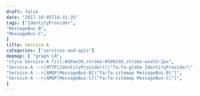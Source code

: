 ```yaml
---
draft: false
date: "2017-10-05T14:31:35"
tags: ["IdentityProvider",
"MessageBus-B",
"MessageBus-C",
]
title: Service-A
categories: ["services-and-apis"]
depmap: [ "graph LR",
"style Service-A fill:#d9ae30,stroke:#509148,stroke-width:2px",
"Service-A -->|HTTP|IdentityProvider((\"fa:fa-globe IdentityProvider\"))",
"Service-A -->|AMQP|MessageBus-B[\"fa:fa-sitemap MessageBus-B\"]",
"Service-A -->|AMQP|MessageBus-C[\"fa:fa-sitemap MessageBus-C\"]",
]
---
```

			